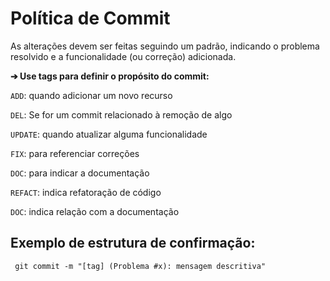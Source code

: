# Política de Commit

As alterações devem ser feitas seguindo um padrão, indicando o problema resolvido e a funcionalidade (ou correção) adicionada.

**➔ Use tags para definir o propósito do commit:**

`ADD`: quando adicionar um novo recurso
    
`DEL`: Se for um commit relacionado à remoção de algo
    
`UPDATE`: quando atualizar alguma funcionalidade
    
`FIX`: para referenciar correções

`DOC`: para indicar a documentação
    
`REFACT`: indica refatoração de código

`DOC`: indica relação com a documentação

## Exemplo de estrutura de confirmação:

     git commit -m "[tag] (Problema #x): mensagem descritiva"